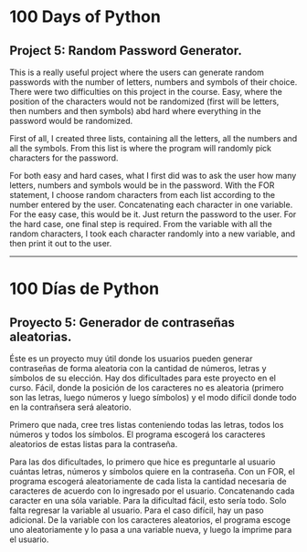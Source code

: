 # 100 Days of Python
## Project 5: Random Password Generator.

This is a really useful project where the users can generate random passwords with the number of letters, numbers and symbols of their choice.
There were two difficulties on this project in the course. Easy, where the position of the characters would not be randomized (first will be letters, then numbers and then symbols) abd hard where everything in the password would be randomized.

First of all, I created three lists, containing all the letters, all the numbers and all the symbols. From this list is where the program will randomly pick characters for the password.

For both easy and hard cases, what I first did was to ask the user how many letters, numbers and symbols would be in the password. With the FOR statement, I choose random characters from each list according to the number entered by the user. Concatenating each character in one variable. For the easy case, this would be it. Just return the password to the user.
For the hard case, one final step is required. From the variable with all the random characters, I took each character randomly into a new variable, and then print it out to the user.

-----------------------------------------------------------------------------------------------------------------------------------------------------------------------------------

# 100 Días de Python
## Proyecto 5: Generador de contraseñas aleatorias.

Éste es un proyecto muy útil donde los usuarios pueden generar contraseñas de forma aleatoria con la cantidad de números, letras y símbolos de su elección.
Hay dos dificultades para este proyecto en el curso. Fácil, donde la posición de los caracteres no es aleatoria (primero son las letras, luego números y luego símbolos) y el modo difícil donde todo en la contrañsera será aleatorio.

Primero que nada, cree tres listas conteniendo todas las letras, todos los números y todos los símbolos. El programa escogerá los caracteres aleatorios de estas listas para la contraseña.

Para las dos dificultades, lo primero que hice es preguntarle al usuario cuántas letras, números y símbolos quiere en la contraseña. Con un FOR, el programa escogerá aleatoriamente de cada lista la cantidad necesaria de caracteres de acuerdo con lo ingresado por el usuario. Concatenando cada caracter en una sóla variable. Para la dificultad fácil, esto sería todo. Solo falta regresar la variable al usuario.
Para el caso difícil, hay un paso adicional. De la variable con los caracteres aleatorios, el programa escoge uno aleatoriamente y lo pasa a una variable nueva, y luego la imprime para el usuario.
